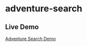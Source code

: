 # adventure-search

## Live Demo
[Adventure Search Demo]( https://suonx002.github.io/adventure-search/)

